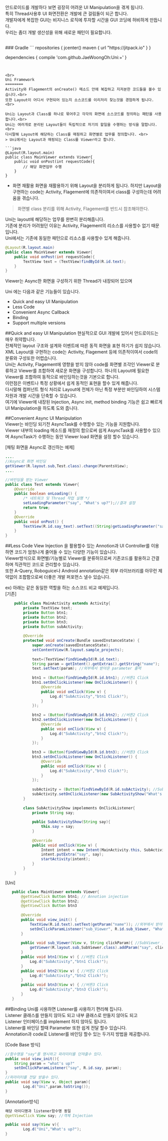 
안드로이드를 개발하다 보면 굉장히 어려운 UI Manipulation을 겪게 됩니다.<br>
특히 Thread사용후 UI 화면전환은 개발에 큰 걸림돌이 되곤 합니다.<br>
개발자에게 복잡한 GUI는 비지니스 로직에 투자할 시간을 GUI 코딩에 허비하게 만듭니다.<br>
우리는 좀더 개발 생산성을 위해 새로운 패턴이 필요합니다.


<br>
### Gradle
```
repositories {
    jcenter()
    maven { url "https://jitpack.io" }
}

dependencies {
    compile 'com.github.JaeWoongOh:Uni:+'
}
```


<br>
Uni Framework
========
Activity와 Flagement의 onCreate() 메소드 안에 복잡하고 지저분한 코드들을 볼수 있습니다.<br>
또한 Layout이 어디서 구현되어 있는지 소스코드를 이리저리 찾는것을 경험하게 됩니다.<br>

Uni는 Layout과 Class를 하나로 묶어주고 각각의 화면에 소스코드를 정의하는 패턴을 사용합니다.<br>
Uni는 여러개로 분리된 Layout들이 독립적으로 자기의 할일을 수행하는 방식을 말합니다.<br>
다시말해 Layout에 해당하는 Class를 매핑하고 화면별로 업무를 정의합니다. <br>
> Uni에서는 Layout과 매핑되는 Class를 Viewer라고 합니다.

```java
@Layout(R.layout.main)
public class MainViewer extends Viewer{
	public void onPost(int requestCode){
		// 해당 화면업무 수행
	}
}
```

- 화면 재활용
 화면을 재활용하기 위해 Layout을 분리하게 됩니다. 하지만 Layout을 구현하는 code는 Activity, Flagement에 의존적이여서 class를 구성하는데 어려움을 겪습니다.
> 화면별 class 분리를 위해 Activity, Flagement를 반드시 참조해야한다.

Uni는 layout에 해당하는 업무를 완변히 분리해줍니다.<br>
기존에 분리가 어려웠던 이유는 Activity, Flagement의 리소스를 사용할수 없기 때문입니다.<br>
Uni에서는 기존에 동일한 패턴으로 리소스를 사용할수 있게 해줍니다.
```java
@Layout(R.layout.main)
public class MainViewer extends Viewer{
	public void onPost(int requestCode){
		TextView text = (TextView)findById(R.id.text);
	}
}
```





Viewer는 Async한 화면을 구성하기 위한 Thread가 내장되어 있으며 


Uni 에는 다음과 같은 기능들이 있습니다.
- Quick and easy UI Manipulation
- Less Code
- Convenient Async Callback
- Binding
- Support multiple versions

##Quick and easy UI Manipulation
현실적으로 GUI 개발에 있어서 안드로이드는 매우 취약합니다. <br>
전체적인 layout 구조와 설계와 이벤트에 따른 동적 화면을 표현 하기가 쉽지 않습니다.<br> 
XML Layout을 구현하는 code는 Activity, Flagement 등에 의존적이여서 code의 분류와 구성또한 어렵습니다.<br>
Uni는 Activity, Flagement에 영향을 받지 않아 code를 화면별 조각인 Viewer로 분류하고 
Viewer를 조합하여 새로운 화면을 구성합니다.
하나의 Layout에 필요한 Viewer를 조합하여 동적으로 바인딩하는것을 기본으로 합니다.<br>
이런점은 이벤트나 특정 상황에서 쉽게 동적인 표현을 할수 있게 해줍니다.<br>
다시말해 컴퍼넌트 형식 처리로 Layout에 전체가 아닌 특정 부분만 바인딩하여
시스템 자원과 개발 시간을 단축할 수 있습니다.<br>
여기에 Viewer에 내장된 Injection, Async init, method binding 기능은 쉽고 빠르게
UI Manipulation을 하도록 도와 줍니다.

##Convenient Async UI Manipulation<br>
Viewer는 바인딩 되기전 AsyncTask를 수행할수 있는 기능을 지원합니다.<br>
Viewer 내부의 loading 메소드를 재정의 함으로써 쉽게 AsyncTask를 사용할수 있으며
AsyncTask가 수행하는 동안 Viewer load 화면을 설정 할수 있습니다.

[채팅 화면을 Async로 갱신하는 예제]
```java
.... 
//Async로 화면 바인딩
getViewer(R.layout.sub,Test.class).change(ParentsView);
....

//바인딩을 받는 Viewer
public class Test extends Viewer{
	@Override
	public boolean onLoading() {
		/* 네트워크 및 Thread 작업 실행 */
		setLoadingParameter("say", "What's up?");//결과 설정
		return true;
	}
	@Override
	public void onPost() {
		TextView(R.id.say_text).setText((String)getLoadingParameter("say"));
	}
}
```

##Less Code
View Injection 을 활용할수 있는 Annotion과 UI Controller를 이용하면
코드가 엄청나게 줄어들 수 있는 다양한 기능이 있습니다.<br>
Viewer방식으로 화면별/기능별로 Viewer를 분류하므로써 기존코드를 활용하고
간결하며 직관적인 코드로 관리할수 있습니다.<br>
또한 A-Query, Roboguice나 Android annotation같은 외부 라이브러리를
아무런 제약없이 조합함으로써 더좋은 개발 퍼포먼스 낼수 있습니다.

ex) 아래는 같은 동일한 역할을 하는 소스코드 비교 예제입니다.<br>
 [기존]
```java
	public class MainActivity extends Activity{
		private TextView text;
		private Button btn1;
		private Button btn2;
		private Button btn3;
		private Button subActivity;
	
		@Override
		protected void onCreate(Bundle savedInstanceState) {
			super.onCreate(savedInstanceState);
			setContentView(R.layout.sample_projects);
			
			text=(TextView)findViewById(R.id.text);
			String param = getIntent().getExtras().getString("name");
			text.setText(param); //외부에서 받아온 parameter 출력
			
			btn1 = (Button)findViewById(R.id.btn1); //버튼1 Click
			btn1.setOnClickListener(new OnClickListener() {
				@Override
				public void onClick(View v) {
					Log.d("SubActivity","btn1 Click!");
				}
			});
			
			btn2 = (Button)findViewById(R.id.btn2); //버튼2 Click
			btn2.setOnClickListener(new OnClickListener() {
				@Override
				public void onClick(View v) {
					Log.d("SubActivity","btn2 Click!");
				}
			});
			
			btn3 = (Button)findViewById(R.id.btn3); //버튼3 Click
			btn3.setOnClickListener(new OnClickListener() {
				@Override
				public void onClick(View v) {
					Log.d("SubActivity","btn3 Click!");
				}
			});
			
			subActivity = (Button)findViewById(R.id.subActivity); //SubActivity 호출
			subActivity.setOnClickListener(new SubActivityShow("What's up?"));
		}
		
		class SubActivityShow impelements OnClickListener{
			private String say;
			
			public SubActivityShow(String say){
				this.say = say;
			}
			
			@Override
			public void onClick(View v) {
				Intent intent = new Intent(MainActivity.this, SubActivity.class);
				intent.putExtra("say", say);
				startActivity(intent);
			}
		}
	}
```
	
  [Uni]
 ```java
	public class MainViewer extends Viewer{
		@getViewClick Button btn1; // Annotion injection
		@getViewClick Button btn2;
		@getViewClick Button btn3
		
		@Override
		public void view_init() {
			TextView(R.id.text).setText(getParam("name")); //외부에서 받아온 parameter 출력 
			setOnClickParamListener("sub_Viewer", R.id.sub_Viewer, "What's up?"); // Code base injection
		}
		
		public void sub_Viewer(View v, String clickParam){ //SubViewer 호출
			getViewer(R.layout.sub,SubViewer.class).addParam("say", clickParam).change(getParent());
		}
		public void btn1(View v) { //버튼1 Click
			Log.d("SubActivity","btn1 Click!");
		}
		public void btn2(View v) { //버튼2 Click
			Log.d("SubActivity","btn2 Click!");
		}
		public void btn3(View v) { //버튼3 Click
			Log.d("SubActivity","btn3 Click!");
		}
	}
```

##Binding
Uni를 사용하면 Listener를 사용하기 편리해 집니다. <br>
Listener 클래스를 만들지 않아도 되고 내부 클래스로 만들지 않아도 되고<br>
Listener 인터페이스를 implement 하지 않아도 됩니다.<br> 
Listener를 바인딩 할때 Parameter 또한 쉽게 전달 할수 있습니다.<br>
Annotation과 code로 Listener를 바인딩 할수 있는 두가지 방법을 제공합니다.

[Code Base 방식]
```java
//함수명을 "say"를 명시하고 파라미터를 던져줄수 있다.
public void view_init(){
	String param = "what's up?"
	setOnClickParamListener("say", R.id.say, param); 
}
//파라미터를 전달 받을수 있다.
public void say(View v, Object param){
		Log.d("Uni",param.toString());
}
```
[Annotation방식]
```java
해당 아이디명과 listener함수명 동일
@getViewClick View say; //객체 Injection

public void say(View v){
		Log.d("Uni","What's up?");
}
```







